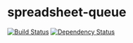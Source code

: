 spreadsheet-queue
=================
[![Build Status](https://travis-ci.org/eiriksm/spreadsheet-queue.svg?branch=master)](https://travis-ci.org/eiriksm/spreadsheet-queue)
[![Dependency Status](https://david-dm.org/eiriksm/spreadsheet-queue.svg?theme=shields.io)](https://david-dm.org/eiriksm/spreadsheet-queue)
